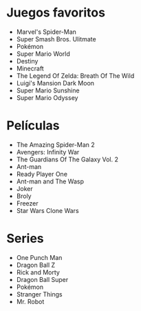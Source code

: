 # Juegos favoritos

* Marvel's Spider-Man
* Super Smash Bros. Ulitmate
* Pokémon
* Super Mario World
* Destiny  
* Minecraft
* The Legend Of Zelda: Breath Of The Wild
* Luigi's Mansion Dark Moon
* Super Mario Sunshine
* Super Mario Odyssey

# Películas

* The Amazing Spider-Man 2
* Avengers: Infinity War
* The Guardians Of The Galaxy Vol. 2
* Ant-man
* Ready Player One
* Ant-man and The Wasp
* Joker
* Broly
* Freezer
* Star Wars Clone Wars

# Series

* One Punch Man
* Dragon Ball Z
* Rick and Morty
* Dragon Ball Super
* Pokémon
* Stranger Things
* Mr. Robot
